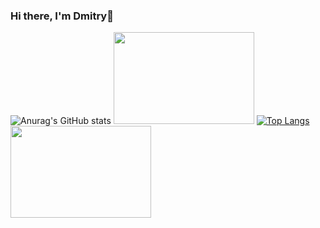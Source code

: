 ### Hi there, I'm Dmitry👋

![Anurag's GitHub stats](https://github-readme-stats.vercel.app/api?username=bymagadan&show_icons=true&theme=radical) <img src="https://moslenta.ru/thumb/1280x0/filters:quality(75):no_upscale()/imgs/2022/07/20/07/5502554/ea32138d70af60e9587bc927b50b02133fe92de1.jpg" width=225 height=147 />
[![Top Langs](https://github-readme-stats.vercel.app/api/top-langs/?username=bymagadan&theme=radical&layout=compact&langs_count=6)](https://github.com/anuraghazra/github-readme-stats)
<img src="https://nsknews.info/upload/medialibrary/a6e/skrynnik7.jpg" width=225 height=147 />

